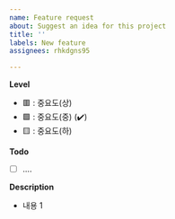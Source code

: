 ```yaml
---
name: Feature request
about: Suggest an idea for this project
title: ''
labels: New feature
assignees: rhkdgns95

---
```


**Level**
- :red_square:	: 중요도(상)
- :green_square:  : 중요도(중) (:heavy_check_mark:)
- :yellow_square:  : 중요도(하)

**Todo**
- [ ] ....

**Description**
- 내용 1
